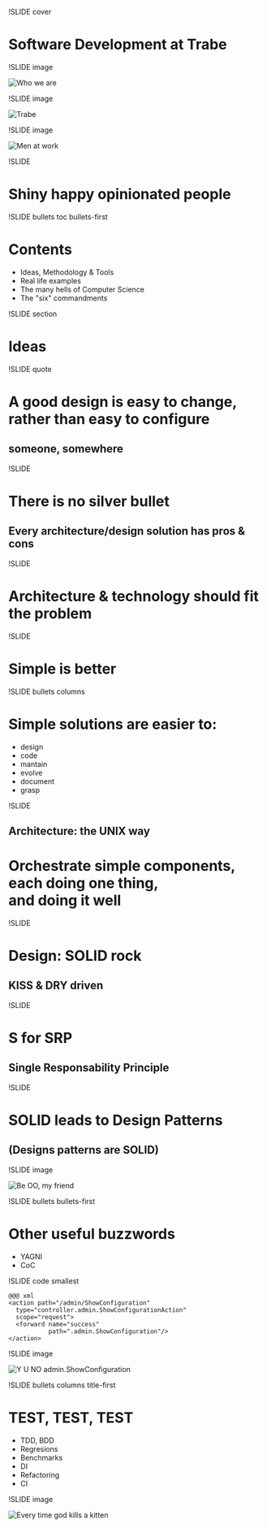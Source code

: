 !SLIDE cover

# Software Development at Trabe

!SLIDE image

![Who we are](who_we_are.png)

!SLIDE image

![Trabe](trabe.png)

<!--
  a qué nos dedicamos, qué hacemos para quién, tecnologías, etc
-->

!SLIDE image

![Men at work](men_at_work.png)

!SLIDE

# Shiny happy opinionated people

!SLIDE bullets toc bullets-first

# Contents

* Ideas, Methodology & Tools
* Real life examples
* The many hells of Computer Science
* The "six" commandments

!SLIDE section

# Ideas

!SLIDE quote

# A good design is easy to change, rather than easy to configure
## someone, somewhere

!SLIDE

# There is no silver bullet

## Every architecture/design solution has pros & cons

!SLIDE

# Architecture & technology should fit the problem

!SLIDE

# Simple is better

!SLIDE bullets columns

# Simple solutions are easier to:

* design
* code
* mantain
* evolve
* document
* grasp

!SLIDE

## Architecture: the UNIX way

# Orchestrate simple components, each doing one thing, <br/>and doing it well

!SLIDE

# Design: SOLID rock

## KISS & DRY driven

!SLIDE

# S for SRP
## Single Responsability Principle

!SLIDE

# SOLID leads to Design Patterns
## (Designs patterns are SOLID)

!SLIDE image

![Be OO, my friend](be_oo_my_friend.png)

!SLIDE bullets bullets-first

# Other useful buzzwords

* YAGNI
* CoC


!SLIDE code smallest

    @@@ xml
    <action path="/admin/ShowConfiguration"
      type="controller.admin.ShowConfigurationAction"
      scope="request">
      <forward name="success" 
               path=".admin.ShowConfiguration"/>
    </action>

!SLIDE image

![Y U NO admin.ShowConfiguration](yu_no_admin_showconfiguration.png)


!SLIDE bullets columns title-first

# TEST, TEST, TEST

* TDD, BDD
* Regresions
* Benchmarks
* DI
* Refactoring
* CI


!SLIDE image

![Every time god kills a kitten](god_kitten.png)
